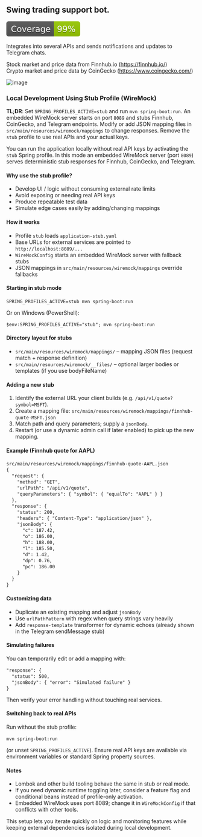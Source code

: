 ## Swing trading support bot.  
![Code Coverage](https://raw.githubusercontent.com/lelsaesser/tradebot/main/.github/badges/badge-coverage.svg?sanitize=true)

Integrates into several APIs and sends notifications and updates to Telegram chats.

Stock market and price data from Finnhub.io (https://finnhub.io/)  
Crypto market and price data by CoinGecko (https://www.coingecko.com/)  

<img width="710" alt="image" src="https://github.com/user-attachments/assets/edd8f7a4-0ef5-4cf5-9e45-2338eb02dc24" />

### Local Development Using Stub Profile (WireMock)

**TL;DR**: Set `SPRING_PROFILES_ACTIVE=stub` and run `mvn spring-boot:run`. An embedded WireMock server starts on port `8089` and stubs Finnhub, CoinGecko, and Telegram endpoints. Modify or add JSON mapping files in `src/main/resources/wiremock/mappings` to change responses. Remove the `stub` profile to use real APIs and your actual keys.

You can run the application locally without real API keys by activating the `stub` Spring profile. In this mode an embedded WireMock server (port `8089`) serves deterministic stub responses for Finnhub, CoinGecko, and Telegram.

#### Why use the stub profile?
- Develop UI / logic without consuming external rate limits
- Avoid exposing or needing real API keys
- Produce repeatable test data
- Simulate edge cases easily by adding/changing mappings

#### How it works
- Profile `stub` loads `application-stub.yaml`
- Base URLs for external services are pointed to `http://localhost:8089/...`
- `WireMockConfig` starts an embedded WireMock server with fallback stubs
- JSON mappings in `src/main/resources/wiremock/mappings` override fallbacks

#### Starting in stub mode
```
SPRING_PROFILES_ACTIVE=stub mvn spring-boot:run
```
Or on Windows (PowerShell):
```
$env:SPRING_PROFILES_ACTIVE="stub"; mvn spring-boot:run
```

#### Directory layout for stubs
- `src/main/resources/wiremock/mappings/` – mapping JSON files (request match + response definition)
- `src/main/resources/wiremock/__files/` – optional larger bodies or templates (if you use bodyFileName)

#### Adding a new stub
1. Identify the external URL your client builds (e.g. `/api/v1/quote?symbol=MSFT`).
2. Create a mapping file: `src/main/resources/wiremock/mappings/finnhub-quote-MSFT.json`
3. Match path and query parameters; supply a `jsonBody`.
4. Restart (or use a dynamic admin call if later enabled) to pick up the new mapping.

#### Example (Finnhub quote for AAPL)
```
src/main/resources/wiremock/mappings/finnhub-quote-AAPL.json
{
  "request": {
    "method": "GET",
    "urlPath": "/api/v1/quote",
    "queryParameters": { "symbol": { "equalTo": "AAPL" } }
  },
  "response": {
    "status": 200,
    "headers": { "Content-Type": "application/json" },
    "jsonBody": {
      "c": 187.42,
      "o": 186.00,
      "h": 188.00,
      "l": 185.50,
      "d": 1.42,
      "dp": 0.76,
      "pc": 186.00
    }
  }
}
```

#### Customizing data
- Duplicate an existing mapping and adjust `jsonBody`
- Use `urlPathPattern` with regex when query strings vary heavily
- Add `response-template` transformer for dynamic echoes (already shown in the Telegram sendMessage stub)

#### Simulating failures
You can temporarily edit or add a mapping with:
```
"response": {
  "status": 500,
  "jsonBody": { "error": "Simulated failure" }
}
```
Then verify your error handling without touching real services.

#### Switching back to real APIs
Run without the stub profile:
```
mvn spring-boot:run
```
(or unset `SPRING_PROFILES_ACTIVE`). Ensure real API keys are available via environment variables or standard Spring property sources.

#### Notes
- Lombok and other build tooling behave the same in stub or real mode.
- If you need dynamic runtime toggling later, consider a feature flag and conditional beans instead of profile-only activation.
- Embedded WireMock uses port 8089; change it in `WireMockConfig` if that conflicts with other tools.

This setup lets you iterate quickly on logic and monitoring features while keeping external dependencies isolated during local development.
